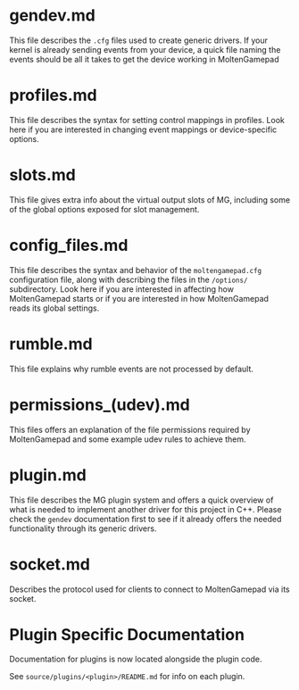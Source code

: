 
# gendev.md

This file describes the `.cfg` files used to create generic drivers. If your kernel is already sending events from your device, a quick file naming the events should be all it takes to get the device working in MoltenGamepad

# profiles.md

This file describes the syntax for setting control mappings in profiles. Look here if you are interested in changing event mappings or device-specific options.

# slots.md

This file gives extra info about the virtual output slots of MG, including some of the global options exposed for slot management.

# config_files.md

This file describes the syntax and behavior of the  `moltengamepad.cfg` configuration file, along with describing the files in the `/options/` subdirectory. Look here if you are interested in affecting how MoltenGamepad starts or if you are interested in how MoltenGamepad reads its global settings.

# rumble.md

This file explains why rumble events are not processed by default.

# permissions_(udev).md

This files offers an explanation of the file permissions required by MoltenGamepad and some example udev rules to achieve them.

# plugin.md

This file describes the MG plugin system and offers a quick overview of what is needed to implement another driver for this project in C++. Please check the `gendev` documentation first to see if it already offers the needed functionality through its generic drivers.

# socket.md

Describes the protocol used for clients to connect to MoltenGamepad via its socket.

# Plugin Specific Documentation

Documentation for plugins is now located alongside the plugin code.

See `source/plugins/<plugin>/README.md` for info on each plugin.
